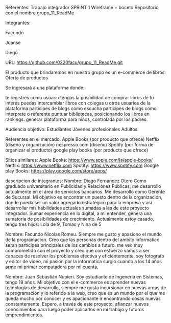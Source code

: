 Referentes:
Trabajo integrador SPRINT 1
Wireframe + boceto
 Repositorio con el nombre grupo_11_ReadMe

 Integrantes:

 Facundo

 Juanse

 Diego

 URL: https://github.com/0220facu/grupo_11_ReadMe.git

 El producto que brindaremos en nuestro grupo es un e-commerce de libros.
 Oferta de productos

 Se ingresará a una plataforma donde:

 te registres como usuario
 tengas la posibilidad de comprar libros de tu interés
 puedas intercambiar libros con colegas u otros usuarios de la plataforma
 participes de blogs como escucha
 participes de blogs como interprete o referente
 puntuar bibliotecas, posicionando los libros en rankings.
 generar plataforma para niños, controlada por los padres.

 Audiencia objetivo:
 Estudiantes
 Jóvenes profesionales
 Adultos
 
 Referentes en el mercado:
 Apple Books (por producto que ofrece)
 Netflix (diseño y organización)
 nespresso.com (diseño)
 Spotify (por forma de organizar el producto)
 google play books (por producto que ofrece)
 
 Sitios similares:
 Apple Books: https://www.apple.com/la/apple-books/
 Netflix: https://www.netflix.com
 Spotify: https://www.spotify.com
 Google play Books: https://play.google.com/store/apps/

descripcion de integrantes: 
Nombre: Diego Fernandez Otero
Como graduado universitario en Publicidad y Relaciones Públicas, me desarrollo actualmente en el
área de servicios bancarios. Me desarrollo como Gerente de Sucursal. Mi objetivo es encontrar un
puesto dentro de la organización, donde pueda ser un valor agregado estratégico para la empresa
y así desarrollar mis habilidades actuales sumadas a las de este proyecto integrador. Sumar
experiencia en lo digital, a mi entender, genera una sumatoria de posibilidades de crecimiento.
Actualmente estoy casado, tengo tres hijos: Lola de 9, Tomas y Nina de 5

Nombre: Facundo Nicolas Romeu.
Siempre me gusto y apasiono el mundo de la programacion.
Creo que las personas dentro del ambito informatico seran participes principales de los cambios a futuro.
me veo muy comprometido con el proyecto y creo que con esfuerzo vamos a ser capaces de resolver los problemas efectiva y eficientemente.
soy fotografo y editor de video, mi pasion por la informatica surgio cuando a los 14 años arme mi primer computadora por mi cuenta.

Nombre: Juan Sebastián Nupieri.
Soy estudiante de Ingenería en Sistemas, tengo 19 años. Mi objetivo con el e-commerce es aprender 
nuevas tecnologías de desarrollo, siempre me gusta incursionar en nuevas areas de la programación
y lo referido a la web, creo que es un mundo por el que me queda mucho por conocer y es apacionante 
ir encontrando cosas nuevas constantemente. Espero, a través de este proyecto, afianzar nuevos conocimientos
para luego poder aplicarlos en mi trabajo y futuros emprendimientos.

